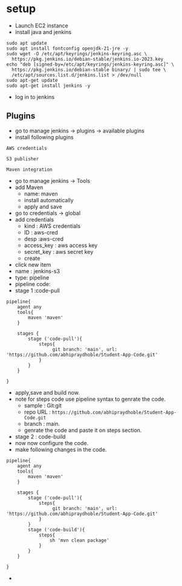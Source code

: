 # setup 
- Launch EC2 instance
- install java and jenkins
```
sudo apt update
sudo apt install fontconfig openjdk-21-jre -y
sudo wget -O /etc/apt/keyrings/jenkins-keyring.asc \
  https://pkg.jenkins.io/debian-stable/jenkins.io-2023.key
echo "deb [signed-by=/etc/apt/keyrings/jenkins-keyring.asc]" \
  https://pkg.jenkins.io/debian-stable binary/ | sudo tee \
  /etc/apt/sources.list.d/jenkins.list > /dev/null
sudo apt-get update
sudo apt-get install jenkins -y
```
- log in to jenkins
## Plugins
- go to manage jenkins -> plugins -> available plugins
- install following plugins
```
AWS credentials
```
```
S3 publisher
```
```
Maven integration
```
- go to manage jenkins -> Tools
- add Maven
  - name: maven
  - install automatically
  - apply and save
- go to credentials -> global
- add credentials
  - kind : AWS credentials
  - ID : aws-cred
  - desp :aws-cred
  - access_key : aws access key
  - secret_key : aws secret key
  - create
-  click new item
  - name : jenkins-s3
  - type: pipeline  
- pipeline code:
- stage 1  :code-pull
```
pipeline{
    agent any
    tools{
        maven 'maven'
    }
    
    stages {
        stage ('code-pull'){
            steps{
                 git branch: 'main', url: 'https://github.com/abhipraydhoble/Student-App-Code.git'
            }
        }
    }
    
}
```
- apply,save and build now.
- note for steps code use pipeline syntax to genrate the code.
   - sample : Git:git
   - repo URL : ``https://github.com/abhipraydhoble/Student-App-Code.git``
   - branch : main.
   - genrate the code and paste it on steps section.
- stage 2 : code-build
- now now configure the code.
- make following changes in the code.
```
pipeline{
    agent any
    tools{
        maven 'maven'
    }
    
    stages {
        stage ('code-pull'){
            steps{
                 git branch: 'main', url: 'https://github.com/abhipraydhoble/Student-App-Code.git'
            }
        }
        stage ('code-build'){
            steps{
                sh 'mvn clean package'
            }
        }
    }
    
}
```
- 
